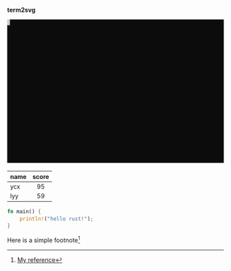 **term2svg**

![term2svg](/t2s2.svg)

|name|score|
|:---|:---:|
|ycx|95|
|lyy|59|


```rust
fn main() {
	println!("hello rust!");
}
```

Here is a simple footnote[^1]

[^1]: [My reference](https://www.wikipedia.org)


